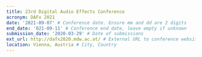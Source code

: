```yaml
---
title: 23rd Digital Audio Effects Conference
acronym: DAFx 2021
date: '2021-09-07' # Conference date. Ensure mm and dd are 2 digits
end_date: '021-09-11' # Conference end date, leave empty if unknown
submission_date: '2020-03-29' # Date of submissions
ext_url: http://dafx2020.mdw.ac.at/ # External URL to conference website
location: Vienna, Austria # City, Country
---
```

